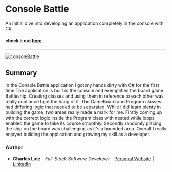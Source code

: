 # Console Battle

An initial dive into developing an application completely in the console with C#.


#### check it out [here]()


---
![consoleBattle]()



## Summary

In the Console Battle application I got my hands dirty with C# for 
the first time.The application is built in the console and exemplifies
the board game Battleship. Creating classes and using them in reference
to each other was really cool once I got the hang of it. The GameBoard 
and Program classes had differing logic that needed to be separated.
While I did learn plenty in building the game, two areas really 
made a mark for me. Firstly coming up with the correct logic inside
the Program class with nested while loops enabled the game to take 
its course smoothly. Secondly randomly placing the ship on the board
was challenging as it's a bounded area. Overall I really enjoyed
building the application and growing my skill as a developer.

### Author
* __Charles Lutz__ - *Full-Stack Software Developer* - [Personal Website](https://master--resplendent-cocada-4ee40d.netlify.app/) | [LinkedIn](https://www.linkedin.com/in/CharlesCarMichaelLutz)
